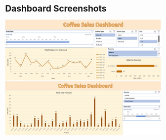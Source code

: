 # Dashboard Screenshots
![salesDashboard](images/salesDashboard.png)
![salesDashboard](images/salesDashboard1.png)
